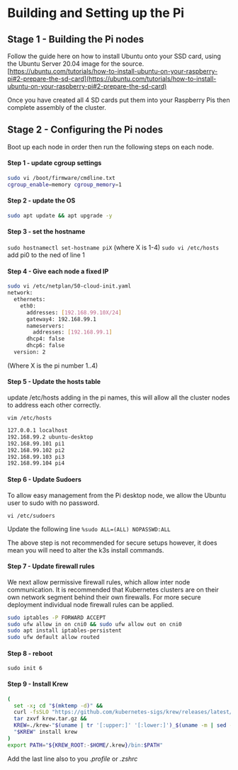 # Building and Setting up the Pi


## Stage 1 - Building the Pi nodes
Follow the guide here on how to install Ubuntu onto your SSD card, using the Ubuntu Server 20.04 image for the source.
[https://ubuntu.com/tutorials/how-to-install-ubuntu-on-your-raspberry-pi#2-prepare-the-sd-card](https://ubuntu.com/tutorials/how-to-install-ubuntu-on-your-raspberry-pi#2-prepare-the-sd-card)

Once you have created all 4 SD cards put them into your Raspberry Pis then complete assembly of the cluster.



## Stage 2 - Configuring the Pi nodes

Boot up each node in order then run the following steps on each node.


#### Step 1 - update cgroup settings

```bash
sudo vi /boot/firmware/cmdline.txt
cgroup_enable=memory cgroup_memory=1
```


#### Step 2 - update the OS

```bash
sudo apt update && apt upgrade -y
```


#### Step 3 - set the hostname

`sudo hostnamectl set-hostname piX` (where X is 1-4)
`sudo vi /etc/hosts` add pi0 to the ned of line 1


#### Step 4 - Give each node a fixed IP

```bash
sudo vi /etc/netplan/50-cloud-init.yaml
network:
  ethernets:
    eth0:
      addresses: [192.168.99.10X/24]
      gateway4: 192.168.99.1
      nameservers:
        addresses: [192.168.99.1]
      dhcp4: false
      dhcp6: false
  version: 2
```
(Where X is the pi number 1..4)


#### Step 5 - Update the hosts table
update /etc/hosts adding in the pi names, this will allow all the cluster nodes to address each other correctly.

`vim /etc/hosts`

```bash
127.0.0.1 localhost
192.168.99.2 ubuntu-desktop
192.168.99.101 pi1
192.168.99.102 pi2
192.168.99.103 pi3
192.168.99.104 pi4
```


#### Step 6 - Update Sudoers

To allow easy management from the Pi desktop node, we allow the Ubuntu user to sudo with no password.

`vi /etc/sudoers`

Update the following line `%sudo ALL=(ALL) NOPASSWD:ALL`

The above step is not recommended for secure setups however, it does mean you will need to alter the k3s install commands.


#### Step 7 - Update firewall rules

We next allow permissive firewall rules, which allow inter node communication. It is recommended that Kubernetes clusters
are on their own network segment behind their own firewalls. For more secure deployment individual node firewall rules 
can be applied.

```bash
sudo iptables -P FORWARD ACCEPT
sudo ufw allow in on cni0 && sudo ufw allow out on cni0
sudo apt install iptables-persistent
sudo ufw default allow routed
```

#### Step 8 - reboot

`sudo init 6`


#### Step 9 - Install Krew


```bash
(
  set -x; cd "$(mktemp -d)" &&
  curl -fsSLO "https://github.com/kubernetes-sigs/krew/releases/latest/download/krew.tar.gz" &&
  tar zxvf krew.tar.gz &&
  KREW=./krew-"$(uname | tr '[:upper:]' '[:lower:]')_$(uname -m | sed -e 's/x86_64/amd64/' -e 's/arm.*$/arm/')" &&
  "$KREW" install krew
)
export PATH="${KREW_ROOT:-$HOME/.krew}/bin:$PATH"
```

Add the last line also to you *.profile* or *.zshrc*

